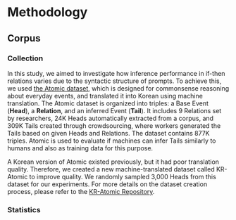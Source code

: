 # Methodology

## Corpus
### Collection
In this study, we aimed to investigate how inference performance in if-then relations varies due to the syntactic structure of prompts. To achieve this, we used [the Atomic dataset](https://arxiv.org/abs/1811.00146), which is designed for commonsense reasoning about everyday events, and translated it into Korean using machine translation. The Atomic dataset is organized into triples: a Base Event (**Head**), a **Relation**, and an inferred Event (**Tail**). It includes 9 Relations set by researchers, 24K Heads automatically extracted from a corpus, and 309K Tails created through crowdsourcing, where workers generated the Tails based on given Heads and Relations. The dataset contains 877K triples. Atomic is used to evaluate if machines can infer Tails similarly to humans and also as training data for this purpose.

A Korean version of Atomic existed previously, but it had poor translation quality. Therefore, we created a new machine-translated dataset called KR-Atomic to improve quality. We randomly sampled 3,000 Heads from this dataset for our experiments. For more details on the dataset creation process, please refer to the [KR-Atomic Repository](https://github.com/koreankiwi99/KR-Atomic).

### Statistics


